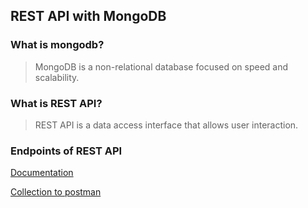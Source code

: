 ## REST API with MongoDB

### What is mongodb?
> MongoDB is a non-relational database focused on speed and scalability.

### What is REST API?
> REST API is a data access interface that allows user interaction.

### Endpoints of REST API

[Documentation](https://documenter.getpostman.com/view/3166323/VUjLK6oH)

[Collection to postman](./rest-api-mongo.postman_collection.json)

